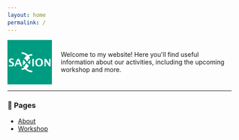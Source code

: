 ```yaml
---
layout: home
permalink: /
---
```


<div style="display: flex; align-items: center;">
  <img src="Saxion.png" alt="Saxion Logo" style="max-width: 100px; margin-right: 20px;" />
  <p>
    Welcome to my website!  
    Here you'll find useful information about our activities, including the upcoming workshop and more.
  </p>
</div>

---

### 📄 Pages

- [About](about/)
- [Workshop](workshop/)
